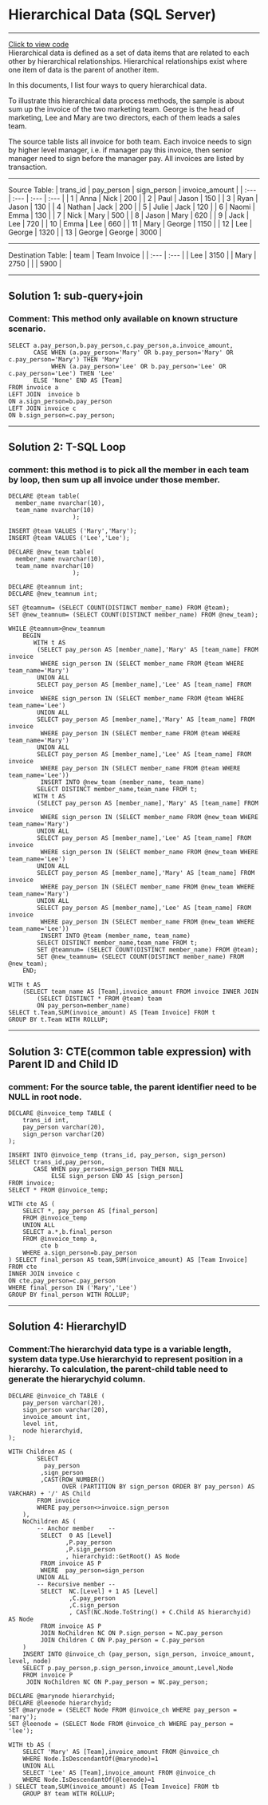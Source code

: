 # Hierarchical Data (SQL Server)
---
[Click to view code](https://github.com/malcolmyang25/mssql_hierarchy_data/blob/main/Hierarchy%20Structure%20Data%20Explore.sql)\
Hierarchical data is defined as a set of data items that are related to each other by hierarchical relationships. Hierarchical relationships exist where one item of data is the parent of another item.

In this documents, I list four ways to query hierarchical data.

To illustrate this hierarchical data process methods, the sample is about sum up the invoice of the two marketing team. George is the head of marketing, Lee and Mary are two directors, each of them leads a sales team.

The source table lists all invoice for both team. Each invoice needs to sign by higher level manager, i.e. if manager pay this invoice, then senior manager need to sign before the manager pay. All invoices are listed by transaction.

---
Source Table: 
| trans\_id | pay\_person | sign\_person | invoice\_amount |
| :--- | :--- | :--- | :--- |
| 1 | Anna | Nick | 200 |
| 2 | Paul | Jason | 150 |
| 3 | Ryan | Jason | 130 |
| 4 | Nathan | Jack | 200 |
| 5 | Julie | Jack | 120 |
| 6 | Naomi | Emma | 130 |
| 7 | Nick | Mary | 500 |
| 8 | Jason | Mary | 620 |
| 9 | Jack | Lee | 720 |
| 10 | Emma | Lee | 660 |
| 11 | Mary | George | 1150 |
| 12 | Lee | George | 1320 |
| 13 | George | George | 3000 |

---
Destination Table:
| team | Team Invoice |
| :--- | :--- |
| Lee  | 3150 |
| Mary | 2750 |
|      | 5900 |


----
Solution 1: sub-query+join
---
### Comment: This method only available on known structure scenario.
```
SELECT a.pay_person,b.pay_person,c.pay_person,a.invoice_amount,
       CASE WHEN (a.pay_person='Mary' OR b.pay_person='Mary' OR c.pay_person='Mary') THEN 'Mary'
            WHEN (a.pay_person='Lee' OR b.pay_person='Lee' OR c.pay_person='Lee') THEN 'Lee'
       ELSE 'None' END AS [Team]
FROM invoice a
LEFT JOIN  invoice b
ON a.sign_person=b.pay_person
LEFT JOIN invoice c
ON b.sign_person=c.pay_person;
```

---
Solution 2: T-SQL Loop
---
### comment: this method is to pick all the member in each team by loop, then sum up all invoice under those member.

```
DECLARE @team table(
  member_name nvarchar(10),
  team_name nvarchar(10)
                  );

INSERT @team VALUES ('Mary','Mary');
INSERT @team VALUES ('Lee','Lee');

DECLARE @new_team table(
  member_name nvarchar(10),
  team_name nvarchar(10)
                  );

DECLARE @teamnum int;
DECLARE @new_teamnum int;

SET @teamnum= (SELECT COUNT(DISTINCT member_name) FROM @team);
SET @new_teamnum= (SELECT COUNT(DISTINCT member_name) FROM @new_team);

WHILE @teamnum>@new_teamnum
    BEGIN
       WITH t AS
        (SELECT pay_person AS [member_name],'Mary' AS [team_name] FROM invoice
         WHERE sign_person IN (SELECT member_name FROM @team WHERE team_name='Mary')
        UNION ALL
        SELECT pay_person AS [member_name],'Lee' AS [team_name] FROM invoice
         WHERE sign_person IN (SELECT member_name FROM @team WHERE team_name='Lee')
        UNION ALL
        SELECT pay_person AS [member_name],'Mary' AS [team_name] FROM invoice
         WHERE pay_person IN (SELECT member_name FROM @team WHERE team_name='Mary')
        UNION ALL
        SELECT pay_person AS [member_name],'Lee' AS [team_name] FROM invoice
         WHERE pay_person IN (SELECT member_name FROM @team WHERE team_name='Lee'))
         INSERT INTO @new_team (member_name, team_name)
        SELECT DISTINCT member_name,team_name FROM t;
       WITH t AS
        (SELECT pay_person AS [member_name],'Mary' AS [team_name] FROM invoice
         WHERE sign_person IN (SELECT member_name FROM @new_team WHERE team_name='Mary')
        UNION ALL
        SELECT pay_person AS [member_name],'Lee' AS [team_name] FROM invoice
         WHERE sign_person IN (SELECT member_name FROM @new_team WHERE team_name='Lee')
        UNION ALL
        SELECT pay_person AS [member_name],'Mary' AS [team_name] FROM invoice
         WHERE pay_person IN (SELECT member_name FROM @new_team WHERE team_name='Mary')
        UNION ALL
        SELECT pay_person AS [member_name],'Lee' AS [team_name] FROM invoice
         WHERE pay_person IN (SELECT member_name FROM @new_team WHERE team_name='Lee'))
         INSERT INTO @team (member_name, team_name)
        SELECT DISTINCT member_name,team_name FROM t;
        SET @teamnum= (SELECT COUNT(DISTINCT member_name) FROM @team);
        SET @new_teamnum= (SELECT COUNT(DISTINCT member_name) FROM @new_team);
    END;

WITH t AS
    (SELECT team_name AS [Team],invoice_amount FROM invoice INNER JOIN
        (SELECT DISTINCT * FROM @team) team
        ON pay_person=member_name)
SELECT t.Team,SUM(invoice_amount) AS [Team Invoice] FROM t
GROUP BY t.Team WITH ROLLUP;
```

---
Solution 3: CTE(common table expression) with Parent ID and Child ID
---
### comment: For the source table, the parent identifier need to be NULL in root node.
```
DECLARE @invoice_temp TABLE (
    trans_id int,
    pay_person varchar(20),
    sign_person varchar(20)
);

INSERT INTO @invoice_temp (trans_id, pay_person, sign_person)
SELECT trans_id,pay_person,
       CASE WHEN pay_person=sign_person THEN NULL
            ELSE sign_person END AS [sign_person]
FROM invoice;
SELECT * FROM @invoice_temp;

WITH cte AS (
    SELECT *, pay_person AS [final_person]
    FROM @invoice_temp
    UNION ALL
    SELECT a.*,b.final_person
    FROM @invoice_temp a,
         cte b
    WHERE a.sign_person=b.pay_person
) SELECT final_person AS team,SUM(invoice_amount) AS [Team Invoice] FROM cte
INNER JOIN invoice c
ON cte.pay_person=c.pay_person
WHERE final_person IN ('Mary','Lee')
GROUP BY final_person WITH ROLLUP;
```

---
Solution 4: HierarchyID
---
### Comment:The hierarchyid data type is a variable length, system data type.Use hierarchyid to represent position in a hierarchy. To calculation, the parent-child table need to generate the hierarychyid column.

```
DECLARE @invoice_ch TABLE (
    pay_person varchar(20),
    sign_person varchar(20),
    invoice_amount int,
    level int,
    node hierarchyid,
);

WITH Children AS (
        SELECT
          pay_person
         ,sign_person
         ,CAST(ROW_NUMBER()
               OVER (PARTITION BY sign_person ORDER BY pay_person) AS VARCHAR) + '/' AS Child
        FROM invoice
        WHERE pay_person<>invoice.sign_person
    ),
    NoChildren AS (
        -- Anchor member    --
         SELECT  0 AS [Level]
                ,P.pay_person
                ,P.sign_person
                , hierarchyid::GetRoot() AS Node
         FROM invoice AS P
         WHERE  pay_person=sign_person
        UNION ALL
        -- Recursive member --
         SELECT  NC.[Level] + 1 AS [Level]
                 ,C.pay_person
                 ,C.sign_person
                 , CAST(NC.Node.ToString() + C.Child AS hierarchyid)  AS Node
         FROM invoice AS P
         JOIN NoChildren NC ON P.sign_person = NC.pay_person
         JOIN Children C ON P.pay_person = C.pay_person
    )
    INSERT INTO @invoice_ch (pay_person, sign_person, invoice_amount, level, node)
    SELECT p.pay_person,p.sign_person,invoice_amount,Level,Node
    FROM invoice P
     JOIN NoChildren NC ON P.pay_person = NC.pay_person;

DECLARE @marynode hierarchyid;
DECLARE @leenode hierarchyid;
SET @marynode = (SELECT Node FROM @invoice_ch WHERE pay_person = 'mary');
SET @leenode = (SELECT Node FROM @invoice_ch WHERE pay_person = 'lee');

WITH tb AS (
    SELECT 'Mary' AS [Team],invoice_amount FROM @invoice_ch
    WHERE Node.IsDescendantOf(@marynode)=1
    UNION ALL
    SELECT 'Lee' AS [Team],invoice_amount FROM @invoice_ch
    WHERE Node.IsDescendantOf(@leenode)=1
) SELECT team,SUM(invoice_amount) AS [Team Invoice] FROM tb
    GROUP BY team WITH ROLLUP;
```
